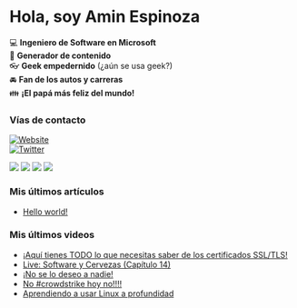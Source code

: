 # Hola, soy Amin Espinoza

:computer: **Ingeniero de Software en Microsoft**  
:pencil: **Generador de contenido**  
:eyeglasses: **Geek empedernido** (¿aún se usa geek?)  
:oncoming_automobile: **Fan de los autos y carreras**  
:family: **¡El papá más feliz del mundo!**

### Vías de contacto

[![Website](https://img.shields.io/badge/aminespinoza.com-up-green?style=for-the-badge)][website]  
[![Twitter](https://img.shields.io/twitter/follow/aminespinoza?color=blue&label=s%C3%ADgueme%20en%20Twitter&style=for-the-badge)][twitter]

[<img src="https://img.icons8.com/doodle/48/000000/youtube--v1.png"/>][youtube]
[<img src="https://img.icons8.com/doodle/48/000000/linkedin--v2.png"/>][linkedin]
[<img src="https://img.icons8.com/doodle/48/000000/instagram-new.png"/>][instagram]
[<img src="https://img.icons8.com/doodle/48/000000/facebook-circled.png"/>][facebook]

### Mis últimos artículos
<!-- BLOG-POST-LIST:START -->
- [Hello world!](http://aminespinoza.com/2023/11/21/hello-world/)
<!-- BLOG-POST-LIST:END -->

### Mis últimos videos
<!-- YOUTUBE:START -->
- [¡Aquí tienes TODO lo que necesitas saber de los certificados SSL/TLS!](https://www.youtube.com/watch?v=SnWFMFp4TQ0)
- [Live: Software y Cervezas &lpar;Capítulo 14&rpar;](https://www.youtube.com/watch?v=lQsPjoumC38)
- [¡No se lo deseo a nadie!](https://www.youtube.com/watch?v=8IyvP0qn8Gs)
- [No #crowdstrike hoy no!!!!](https://www.youtube.com/watch?v=SBc7KYVc8Wc)
- [Aprendiendo a usar Linux a profundidad](https://www.youtube.com/watch?v=zbWwdDrRo8g)
<!-- YOUTUBE:END -->

[website]: https://aminespinoza.com/
[twitter]: https://twitter.com/aminespinoza
[youtube]: https://www.youtube.com/c/AminEspinoza
[linkedin]: https://www.linkedin.com/in/amin-espinoza-71b24661/
[instagram]: https://www.instagram.com/aminespinoza10/
[facebook]: https://www.facebook.com/aminespinoza
